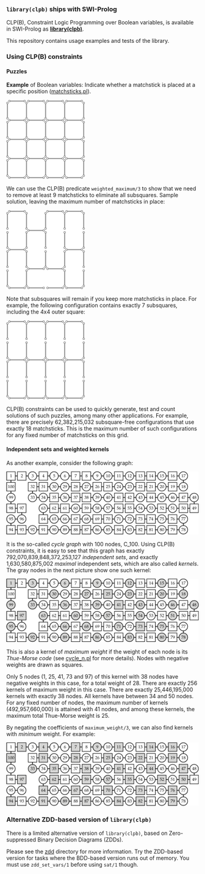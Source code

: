 ### `library(clpb)` ships with SWI-Prolog

CLP(B), Constraint Logic Programming over Boolean variables, is
available in SWI-Prolog as
[**library(clpb)**](http://www.swi-prolog.org/man/clpb.html).

This repository contains usage examples and tests of the library.

### Using CLP(B) constraints

#### Puzzles

**Example** of Boolean variables: Indicate whether a matchstick is
placed at a specific position ([matchsticks.pl](matchsticks.pl)).

![Matchsticks initial configuration](figures/matchsticks1.png)

We can use the CLP(B) predicate `weighted_maximum/3` to show that we
need to remove at least 9 matchsticks to eliminate all subsquares.
Sample solution, leaving the maximum number of matchsticks in place:

![Matchsticks without any subsquares](figures/matchsticks2.png)

Note that subsquares will remain if you keep more matchsticks in
place. For example, the following configuration contains exactly 7
subsquares, including the 4x4 outer square:

![Exactly 7 subsquares remaining](figures/matchsticks3.png)

CLP(B) constraints can be used to quickly generate, test and count
solutions of such puzzles, among many other applications. For example,
there are precisely 62,382,215,032 subsquare-free configurations that
use exactly 18 matchsticks. This is the maximum number of such
configurations for any fixed number of matchsticks on this grid.

#### Independent sets and weighted kernels

As another example, consider the following graph:

![Cycle graph with 100 nodes, C_100](figures/cycle100.png)

It is the so-called _cycle graph_ with 100 nodes, C_100. Using CLP(B)
constraints, it is easy to see that this graph has exactly
792,070,839,848,372,253,127 _independent sets_, and exactly
1,630,580,875,002 _maximal_ independent sets, which are also called
_kernels_. The gray nodes in the next picture show one such kernel:

![Maximal independent set of C_100](figures/cycle100_maximum.png)

This is also a kernel of _maximum weight_ if the weight of each node
is its _Thue-Morse code_ (see [cycle_n.pl](cycle_n.pl) for more
details). Nodes with negative weights are drawn as squares.

Only 5 nodes (1, 25, 41, 73 and 97) of this kernel with 38 nodes have
negative weights in this case, for a total weight of 28. There are
exactly 256 kernels of maximum weight in this case. There are exactly
25,446,195,000 kernels with exactly 38 nodes. All kernels have between
34 and 50 nodes. For any fixed number of nodes, the maximum number of
kernels (492,957,660,000) is attained with 41 nodes, and among these
kernels, the maximum total Thue-Morse weight is 25.

By negating the coefficients of `maximum_weight/3`, we can also find
kernels with _minimum_ weight. For example:

![Kernel of C_100 with minimum weight](figures/cycle100_minimum.png)

### Alternative ZDD-based version of `library(clpb)`

There is a limited alternative version of `library(clpb)`, based on
Zero-suppressed Binary Decision Diagrams (ZDDs).

Please see the [zdd](zdd) directory for more information. Try the
ZDD-based version for tasks where the BDD-based version runs out of
memory. You must use `zdd_set_vars/1` before using `sat/1` though.
